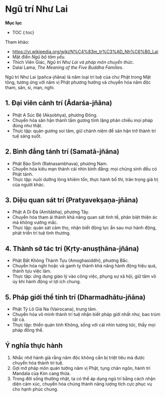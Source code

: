 # Ngũ trí Như Lai

**Mục lục**

- TOC
{:toc}

Tham khảo:

- <https://vi.wikipedia.org/wiki/N%C4%83m_tr%C3%AD_Nh%C6%B0_Lai>
- Mật điển *Ngũ bộ tâm yếu*.
- Thích Viên Giác, *Ngũ trí Như Lai và pháp môn chuyển thức*.
- Dalai Lama, *The Meaning of the Five Buddha Families*.

Ngũ trí Như Lai (pañca-jñāna) là năm loại trí tuệ của chư Phật trong Mật tông, tương ứng với năm vị Phật phương hướng và chuyển hóa năm độc tham, sân, si, mạn, nghi.

## 1. Đại viên cảnh trí (Ādarśa-jñāna)

- Phật A Súc Bệ (Akṣobhya), phương Đông.
- Chuyển hóa sân hận thành tấm gương tĩnh lặng phản chiếu mọi pháp đúng như thật.
- Thực tập: quán gương soi tâm, giữ chánh niệm để sân hận trở thành trí tuệ sáng suốt.

## 2. Bình đẳng tánh trí (Samatā-jñāna)

- Phật Bảo Sinh (Ratnasambhava), phương Nam.
- Chuyển hóa kiêu mạn thành cái nhìn bình đẳng: mọi chúng sinh đều có Phật tánh.
- Thực tập: nuôi dưỡng lòng khiêm tốn, thực hành bố thí, trân trọng giá trị của người khác.

## 3. Diệu quan sát trí (Pratyavekṣaṇa-jñāna)

- Phật A Di Đà (Amitābha), phương Tây.
- Chuyển hóa tham ái thành khả năng quan sát tinh tế, phân biệt thiện ác mà không vướng mắc.
- Thực tập: quán sát cảm thọ, nhận biết động lực ẩn sau mọi hành động, phát triển trí tuệ tình thương.

## 4. Thành sở tác trí (Kṛty-anuṣṭhāna-jñāna)

- Phật Bất Không Thành Tựu (Amoghasiddhi), phương Bắc.
- Chuyển hóa nghi hoặc và ganh tỵ thành khả năng hành động hiệu quả, thành tựu việc làm.
- Thực tập: ứng dụng giáo lý vào công việc, phụng sự xã hội, giữ tâm vô úy khi hành động vì lợi ích chung.

## 5. Pháp giới thể tính trí (Dharmadhātu-jñāna)

- Phật Tỳ Lô Giá Na (Vairocana), trung tâm.
- Chuyển hóa vô minh thành trí tuệ nhận biết pháp giới nhất như, bao trùm tất cả.
- Thực tập: thiền quán tính Không, sống với cái nhìn tương tức, thấy mọi pháp đồng thể.

## Ý nghĩa thực hành

1. Nhắc nhở hành giả rằng năm độc không cần bị triệt tiêu mà được chuyển hóa thành trí tuệ.
2. Gợi mở pháp môn quán tưởng năm vị Phật, tụng chân ngôn, hành trì Mandala của Kim cang thừa.
3. Trong đời sống thường nhật, ta có thể áp dụng ngũ trí bằng cách nhận diện cảm xúc, chuyển hóa chúng thành năng lượng tích cực phục vụ cho hạnh phúc chung.
